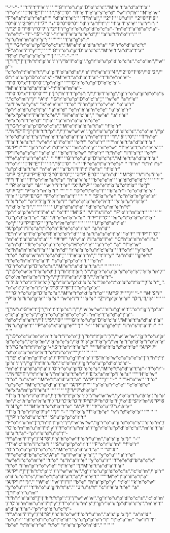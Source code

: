 ''-''-''-''
''t''i''t''l''e'':'' '''''G''r''o''u''p''D''o''c''s''.''M''e''t''a''d''a''t''a'' ''f''o''r'' ''.''N''E''T'' ''1''.''5''.''0'' ''R''e''l''e''a''s''e''d'' ''w''i''t''h'' ''N''e''w'' ''F''e''a''t''u''r''e''s'''''
''d''a''t''e'':'' ''T''h''u'','' ''2''1'' ''J''u''l'' ''2''0''1''6'' ''0''6'':''2''9'':''1''7'' ''+''0''0''0''0''
''d''r''a''f''t'':'' ''f''a''l''s''e''
''u''r''l'':'' ''/''2''0''1''6''/''0''7''/''2''1''/''g''r''o''u''p''d''o''c''s''-''m''e''t''a''d''a''t''a''-''n''e''t''-''1''-''5''-''0''-''r''e''l''e''a''s''e''d''/''
''a''u''t''h''o''r'':'' ''
''s''u''m''m''a''r''y'':'' ''''''''
''t''a''g''s'':'' ''['''''G''r''o''u''p''D''o''c''s''.''M''e''t''a''d''a''t''a'' ''P''r''o''d''u''c''t'' ''F''a''m''i''l''y''''','' '''''G''r''o''u''p''D''o''c''s''.''M''e''t''a''d''a''t''a'' ''R''e''l''e''a''s''e''s''''']''
''-''-''-''
''
''[''!''['']''(''h''t''t''p''s'':''/''/''b''l''o''g''.''g''r''o''u''p''d''o''c''s''.''c''o''m''/''w''p''-''c''o''n''t''e''n''t''/''u''p''l''o''a''d''s''/''s''i''t''e''s''/''4''/''2''0''1''6''/''0''2''/''G''r''o''u''p''D''o''c''s''-''M''e''t''a''d''a''t''a''-''t''h''e''m''e''-''1''0''0''x''1''0''0''.''p''n''g'' ''"''G''r''o''u''p''D''o''c''s''-''M''e''t''a''d''a''t''a''-''t''h''e''m''e''-''1''0''0''x''1''0''0''"'')'']''(''h''t''t''p''s'':''/''/''b''l''o''g''.''g''r''o''u''p''d''o''c''s''.''c''o''m''/'')'' ''A''t'' ''G''r''o''u''p''D''o''c''s'','' ''w''e'' ''a''r''e'' ''a''l''w''a''y''s'' ''k''e''e''n'' ''t''o'' ''i''m''p''r''o''v''e'' ''o''u''r'' ''p''r''o''d''u''c''t''s'' ''a''n''d'' ''e''n''h''a''n''c''e'' ''u''s''e''r'' ''e''x''p''e''r''i''e''n''c''e''.'' ''H''e''n''c''e'','' ''w''e'' ''a''r''e'' ''e''x''c''i''t''e''d'' ''t''o'' ''a''n''n''o''u''n''c''e'' ''[''G''r''o''u''p''D''o''c''s''.''M''e''t''a''d''a''t''a'' ''f''o''r'' ''.''N''E''T'']''(''h''t''t''p'':''/''/''w''w''w''.''g''r''o''u''p''d''o''c''s''.''c''o''m''/''p''r''o''d''u''c''t''s''/''m''e''t''a''d''a''t''a''/''n''e''t'')'' ''1''.''5''.''0''.'' ''T''h''e'' ''l''a''t''e''s''t'' ''v''e''r''s''i''o''n'' ''o''f'' ''o''u''r'' ''*''*''m''e''t''a''d''a''t''a'' ''A''P''I''*''*'' ''p''r''o''v''i''d''e''s'' ''m''a''n''y'' ''n''e''w'' ''f''e''a''t''u''r''e''s''.'' ''P''l''e''a''s''e'' ''s''e''e'' ''b''e''l''o''w'' ''f''o''r'' ''t''h''e'' ''l''i''s''t'' ''o''f'' ''f''e''a''t''u''r''e''s''.''
''
''#'' ''G''r''o''u''p''D''o''c''s''.''M''e''t''a''d''a''t''a'' ''f''o''r'' ''.''N''E''T'' ''1''.''5''.''0'' ''-'' ''F''e''a''t''u''r''e''s''
''
''I''n'' ''t''h''i''s'' ''u''p''d''a''t''e'' ''n''e''w'' ''a''b''i''l''i''t''i''e''s'' ''f''o''r'' ''J''P''2''/''J''P''E''G''2''0''0''0'','' ''J''P''E''G'' ''a''n''d'' ''M''S'' ''V''i''s''i''o'' ''F''i''l''e'' ''F''o''r''m''a''t''s'' ''h''a''v''e'' ''b''e''e''n'' ''a''d''d''e''d'':''
''
''*'' '' '' ''R''e''a''d'' ''&'' ''w''r''i''t''e'' ''X''M''P'' ''m''e''t''a''d''a''t''a'' ''o''f'' ''J''P''2'' ''F''o''r''m''a''t''
''*'' '' '' ''D''e''t''e''c''t'' ''b''a''r''-''c''o''d''e''s'' ''i''n'' ''J''P''E''G'' ''F''o''r''m''a''t''
''*'' '' '' ''S''a''v''e'' ''c''h''a''n''g''e''s'' ''i''n''t''o'' ''o''r''i''g''i''n''a''l'' ''d''o''c''u''m''e''n''t'' ''s''o''u''r''c''e'' ''(''d''o''c'')''.''
''*'' '' '' ''U''p''d''a''t''e'' ''d''o''c''u''m''e''n''t'' ''p''r''o''p''e''r''t''i''e''s'' ''o''f'' ''M''S'' ''V''i''s''i''o'' ''F''o''r''m''a''t''
''*'' '' '' ''U''p''d''a''t''e'' ''&'' ''R''e''m''o''v''e'' ''I''P''T''C'' ''m''e''t''a''d''a''t''a'' ''o''f'' ''J''P''E''G'' ''f''o''r''m''a''t''
''*'' '' '' ''U''p''d''a''t''e'' ''A''p''p''l''i''c''a''t''i''o''n''R''e''c''o''r''d'' ''a''n''d'' ''E''n''v''e''l''o''p''e''R''e''c''o''r''d'' ''d''a''t''a''s''e''t''s'' ''o''f'' ''I''P''T''C'' ''m''e''t''a''d''a''t''a''
''
''#''#'' ''A''v''a''i''l''a''b''l''e'' ''C''h''a''n''n''e''l''s'' ''a''n''d'' ''R''e''s''o''u''r''c''e''s''H''e''r''e'' ''a''r''e'' ''a'' ''f''e''w'' ''c''h''a''n''n''e''l''s'' ''a''n''d'' ''r''e''s''o''u''r''c''e''s'' ''f''o''r'' ''y''o''u'' ''t''o'' ''d''o''w''n''l''o''a''d'','' ''l''e''a''r''n'','' ''t''r''y'' ''a''n''d'' ''g''e''t'' ''t''e''c''h''n''i''c''a''l'' ''s''u''p''p''o''r''t'' ''o''n'' ''G''r''o''u''p''D''o''c''s''.''M''e''t''a''d''a''t''a'':''
''
''*'' '' '' ''[''D''o''w''n''l''o''a''d'']''(''h''t''t''p'':''/''/''g''r''o''u''p''d''o''c''s''.''c''o''m''/''C''o''m''m''u''n''i''t''y''/''f''i''l''e''s''/''8''/''.''n''e''t''-''l''i''b''r''a''r''i''e''s''/''g''r''o''u''p''d''o''c''s''_''m''e''t''a''d''a''t''a''_''f''o''r''_''.''n''e''t''/''e''n''t''r''y''1''3''7''6''1''.''a''s''p''x'' ''"''G''r''o''u''p''D''o''c''s''.''M''e''t''a''d''a''t''a'' ''M''S''I''"'')'' ''-'' ''M''S''I'' ''P''a''c''k''a''g''e'' ''a''s'' ''w''e''l''l'' ''a''s'' ''Z''i''p''p''e''d'' ''D''L''L''s''
''*'' '' '' ''[''N''u''G''e''t'']''(''h''t''t''p''s'':''/''/''w''w''w''.''n''u''g''e''t''.''o''r''g''/''p''a''c''k''a''g''e''s''/''g''r''o''u''p''d''o''c''s''-''m''e''t''a''d''a''t''a''-''d''o''t''n''e''t''/''1''.''5''.''0'' ''"''G''r''o''u''p''D''o''c''s''.''M''e''t''a''d''a''t''a'' ''N''u''g''e''t'' ''P''a''c''k''a''g''e''"'')'' ''-'' ''N''u''g''e''t'' ''i''n''s''t''a''l''l''
''*'' '' '' ''[''D''o''c''u''m''e''n''t''a''t''i''o''n'']''(''h''t''t''p'':''/''/''w''w''w''.''g''r''o''u''p''d''o''c''s''.''c''o''m''/''d''o''c''s''/''d''i''s''p''l''a''y''/''m''e''t''a''d''a''t''a''n''e''t''/''G''e''t''t''i''n''g''+''S''t''a''r''t''e''d'' ''"''M''e''t''a''d''a''t''a'' ''A''P''I'' ''d''o''c''u''m''e''n''t''a''t''i''o''n''"'')''
''*'' '' '' ''[''E''x''a''m''p''l''e''s''/''P''l''u''g''i''n''s''/''S''h''o''w''c''a''s''e''s'']''(''h''t''t''p''s'':''/''/''g''i''t''h''u''b''.''c''o''m''/''g''r''o''u''p''d''o''c''s''-''m''e''t''a''d''a''t''a''/''G''r''o''u''p''D''o''c''s''.''M''e''t''a''d''a''t''a''-''f''o''r''-''.''N''E''T''/''t''r''e''e''/''m''a''s''t''e''r''/''E''x''a''m''p''l''e''s'' ''"''H''o''w'' ''t''o'' ''u''s''e'' ''M''e''t''a''d''a''t''a'' ''A''P''I''"'')'' ''-'' ''*''*''H''o''w'' ''t''o'' ''u''s''e'' ''M''e''t''a''d''a''t''a'' ''A''P''I''*''*'' ''s''o''u''r''c''e'' ''c''o''d''e'' ''e''x''a''m''p''l''e''s''
''*'' '' '' ''[''V''i''d''e''o'' ''T''u''t''o''r''i''a''l''s'']''(''h''t''t''p''s'':''/''/''w''w''w''.''y''o''u''t''u''b''e''.''c''o''m''/''c''h''a''n''n''e''l''/''U''C''k''O''l''P''E''P''h''0''o''l''j''o''E''S''r''m''K''P''6''l''4''g'' ''"''M''e''t''a''d''a''t''a'' ''A''P''I'' ''Y''o''u''T''u''b''e'' ''T''u''t''o''r''i''a''l''s''"'')'' ''-'' ''Y''o''u''T''u''b''e'' ''v''i''d''e''o''s''
''*'' '' '' ''[''P''r''o''d''u''c''t'' ''S''u''p''p''o''r''t'' ''F''o''r''u''m'']''(''h''t''t''p'':''/''/''w''w''w''.''g''r''o''u''p''d''o''c''s''.''c''o''m''/''C''o''m''m''u''n''i''t''y''/''f''o''r''u''m''s''/''g''r''o''u''p''d''o''c''s''.''m''e''t''a''d''a''t''a''-''p''r''o''d''u''c''t''-''f''a''m''i''l''y''/''4''8''/''s''h''o''w''f''o''r''u''m''.''a''s''p''x'')'' ''-'' ''T''e''c''h''n''i''c''a''l'' ''S''u''p''p''o''r''t'' ''F''o''r''u''m'' ''f''o''r'' ''G''r''o''u''p''D''o''c''s''.''M''e''t''a''d''a''t''a''
''
''#''#'' ''F''e''e''d''b''a''c''k''A''s'' ''a''l''w''a''y''s'','' ''y''o''u'' ''a''r''e'' ''w''e''l''c''o''m''e'' ''t''o'' ''s''h''a''r''e'' ''y''o''u''r'' ''f''e''e''d''b''a''c''k'' ''t''o'' ''i''m''p''r''o''v''e'' ''t''h''e'' ''[''M''e''t''a''d''a''t''a'' ''A''P''I'']''(''h''t''t''p'':''/''/''w''w''w''.''g''r''o''u''p''d''o''c''s''.''c''o''m''/''p''r''o''d''u''c''t''s''/''m''e''t''a''d''a''t''a''/''n''e''t'' ''"''M''e''t''a''d''a''t''a'' ''A''P''I''"'')''.'' ''W''e'' ''w''i''l''l'' ''b''e'' ''h''a''p''p''y'' ''t''o'' ''k''n''o''w'' ''y''o''u''r'' ''t''h''o''u''g''h''t''s''.'' ''J''u''s''t'' ''c''r''e''a''t''e'' ''a'' ''[''f''o''r''u''m'' ''t''h''r''e''a''d'']''(''h''t''t''p'':''/''/''w''w''w''.''g''r''o''u''p''d''o''c''s''.''c''o''m''/''C''o''m''m''u''n''i''t''y''/''f''o''r''u''m''s''/''g''r''o''u''p''d''o''c''s''.''m''e''t''a''d''a''t''a''-''p''r''o''d''u''c''t''-''f''a''m''i''l''y''/''4''8''/''s''h''o''w''f''o''r''u''m''.''a''s''p''x'')'' ''a''n''d'' ''o''u''r'' ''d''e''d''i''c''a''t''e''d'' ''s''u''p''p''o''r''t'' ''t''e''a''m'' ''w''i''l''l'' ''b''e'' ''t''h''e''r''e'' ''t''o'' ''r''e''s''p''o''n''d''.''
''
''
''

